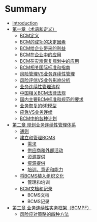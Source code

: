 # Summary

* [Introduction](README.md)
* [第一章（术语和定义）](di-yi-zhang-ff08-zhu-yu-he-ding-yi-ff09.md)
  * [BCM定义](di-yi-zhang-ff08-zhu-yu-he-ding-yi-ff09/bcmding-yi.md)
  * [BCM的成功的决定因素](di-yi-zhang-ff08-zhu-yu-he-ding-yi-ff09/bcmde-cheng-gong-yin-su.md)
  * [BCM给企业带来的利益](di-yi-zhang-ff08-zhu-yu-he-ding-yi-ff09/bcmgei-qi-ye-dai-lai-de-li-yi.md)
  * [BCM在企业中的应用](di-yi-zhang-ff08-zhu-yu-he-ding-yi-ff09/bcmzai-qi-ye-zhong-de-ying-yong.md)
  * [BCM在灾难恢复规划中的应用](di-yi-zhang-ff08-zhu-yu-he-ding-yi-ff09/bcmzai-zai-nan-hui-fu-gui-hua-zhong-de-ying-yong.md)
  * [BCM相关国际标准和指南](di-yi-zhang-ff08-zhu-yu-he-ding-yi-ff09/bcmxiang-guan-guo-ji-biao-zhun-he-zhi-nan.md)
  * [风险管理VS业务连续性管理](di-yi-zhang-ff08-zhu-yu-he-ding-yi-ff09/feng-xian-guan-li-vs-ye-wu-lian-xu-xing-guan-li.md)
  * [风险评估VS业务影响分析](di-yi-zhang-ff08-zhu-yu-he-ding-yi-ff09/feng-xian-ping-gu-vs-ye-wu-ying-xiang-fen-xi.md)
  * [业务连续性管理流程](di-yi-zhang-ff08-zhu-yu-he-ding-yi-ff09/ye-wu-lian-xu-xing-guan-li-liu-cheng.md)
  * [中国相关BCM法律法规](di-yi-zhang-ff08-zhu-yu-he-ding-yi-ff09/zhong-guo-xiang-guan-fa-lv-fa-gui.md)
  * [国内主要BCM标准和规范的要求](di-yi-zhang-ff08-zhu-yu-he-ding-yi-ff09/guo-nei-zhu-yao-biao-zhun-he-gui-fan-de-yao-qiu.md)
  * [业务恢复的6R模型](di-yi-zhang-ff08-zhu-yu-he-ding-yi-ff09/ye-wu-hui-fu-de-6r-mo-xing.md)
  * [应急VS业务连续](di-yi-zhang-ff08-zhu-yu-he-ding-yi-ff09/ying-ji-yu-ye-wu-lian-xu.md)
  * [BCM中的各种计划](di-yi-zhang-ff08-zhu-yu-he-ding-yi-ff09/bcmzhong-de-ge-zhong-ji-hua.md)
* [第二章 规划业务连续性管理体系](di-er-zhang-gui-hua-ye-wu-lian-xu-xing-guan-li-ti-xi.md)
  * [通则](di-er-zhang-gui-hua-ye-wu-lian-xu-xing-guan-li-ti-xi/tong-ze.md)
  * [建立和管理BCMS](di-er-zhang-gui-hua-ye-wu-lian-xu-xing-guan-li-ti-xi/jian-li-he-guan-li-bcms.md)
    * [需求](di-er-zhang-gui-hua-ye-wu-lian-xu-xing-guan-li-ti-xi/jian-li-he-guan-li-bcms/xu-qiu.md)
    * [供应商和外部活动](di-er-zhang-gui-hua-ye-wu-lian-xu-xing-guan-li-ti-xi/jian-li-he-guan-li-bcms/gong-ying-shang-he-wai-bu-huo-dong.md)
    * [资源提供](di-er-zhang-gui-hua-ye-wu-lian-xu-xing-guan-li-ti-xi/jian-li-he-guan-li-bcms/zi-yuan-ti-gong.md)
    * [资源提供](di-er-zhang-gui-hua-ye-wu-lian-xu-xing-guan-li-ti-xi/jian-li-he-guan-li-bcms/zi-yuan-ti-gong.md)
    * [培训、意识和能力](di-er-zhang-gui-hua-ye-wu-lian-xu-xing-guan-li-ti-xi/jian-li-he-guan-li-bcms/pei-xun-3001-yi-shi-he-neng-li.md)
  * [将BCMS植入组织文化](di-er-zhang-gui-hua-ye-wu-lian-xu-xing-guan-li-ti-xi/jiang-bcms-zhi-ru-zu-zhi-wen-hua.md)
    * 管理和培训
  * [BCM文档和记录](di-er-zhang-gui-hua-ye-wu-lian-xu-xing-guan-li-ti-xi/bcmwen-dang-he-ji-lu.md)
    * BCMS文档
    * BCMS记录
* [第三章 业务连续性实务框架（BCMPF）](di-san-zhang-ye-wu-lian-xu-xing-shi-wu-kuang-jia-ff08-bcmpf.md)
  * [风险应对策略的四种方法](di-san-zhang-ye-wu-lian-xu-xing-shi-wu-kuang-jia-ff08-bcmpf/feng-xian-ying-dui-ce-lve-de-si-zhong-fang-fa.md)

